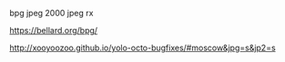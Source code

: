 bpg
jpeg 2000
jpeg rx

https://bellard.org/bpg/

http://xooyoozoo.github.io/yolo-octo-bugfixes/#moscow&jpg=s&jp2=s